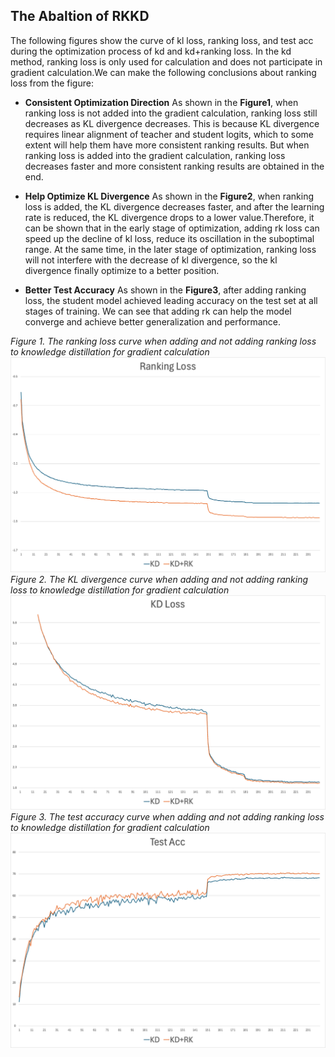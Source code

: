 **The Abaltion of RKKD**
---
The following figures show the curve of kl loss, ranking loss, and test acc during the optimization process of kd and kd+ranking loss. In the kd method, ranking loss is only used for calculation and does not participate in gradient calculation.We can make the following conclusions about ranking loss from the figure:

- **Consistent Optimization Direction** As shown in the **Figure1**, when ranking loss is not added into the gradient calculation, ranking loss still decreases as KL divergence decreases. This is because KL divergence requires linear alignment of teacher and student logits, which to some extent will help them have more consistent ranking results. But when ranking loss is added into the gradient calculation, ranking loss decreases faster and more consistent ranking results are obtained in the end.
  
- **Help Optimize KL Divergence** As shown in the **Figure2**, when ranking loss is added, the KL divergence decreases faster, and after the learning rate is reduced, the KL divergence drops to a lower value.Therefore, it can be shown that in the early stage of optimization, adding rk loss can speed up the decline of kl loss, reduce its oscillation in the suboptimal range. At the same time, in the later stage of optimization, ranking loss will not interfere with the decrease of kl divergence, so the kl divergence finally optimize to a better position.

- **Better Test Accuracy** As shown in the **Figure3**, after adding ranking loss, the student model achieved leading accuracy on the test set at all stages of training. We can see that adding rk can help the model converge and achieve better generalization and performance.
  
*Figure 1. The ranking loss curve when adding and not adding ranking loss to knowledge distillation for gradient calculation*
![image](https://github.com/nathanielyvo/Ablation-of-RKKD/blob/main/rk_loss.jpg)
*Figure 2. The KL divergence curve when adding and not adding ranking loss to knowledge distillation for gradient calculation*
![image](https://github.com/nathanielyvo/Ablation-of-RKKD/blob/main/kd_loss.jpg)
*Figure 3. The test accuracy curve when adding and not adding ranking loss to knowledge distillation for gradient calculation*
![image](https://github.com/nathanielyvo/Ablation-of-RKKD/blob/main/test_acc.jpg)
